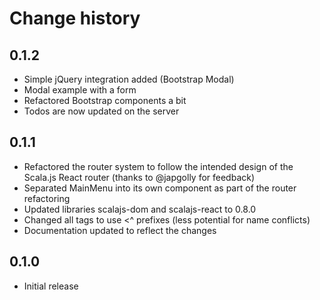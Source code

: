# Change history

## 0.1.2

* Simple jQuery integration added (Bootstrap Modal)
* Modal example with a form
* Refactored Bootstrap components a bit
* Todos are now updated on the server

## 0.1.1

* Refactored the router system to follow the intended design of the Scala.js React router (thanks to @japgolly for feedback)
* Separated MainMenu into its own component as part of the router refactoring
* Updated libraries scalajs-dom and scalajs-react to 0.8.0
* Changed all tags to use <^ prefixes (less potential for name conflicts)
* Documentation updated to reflect the changes

## 0.1.0

* Initial release
